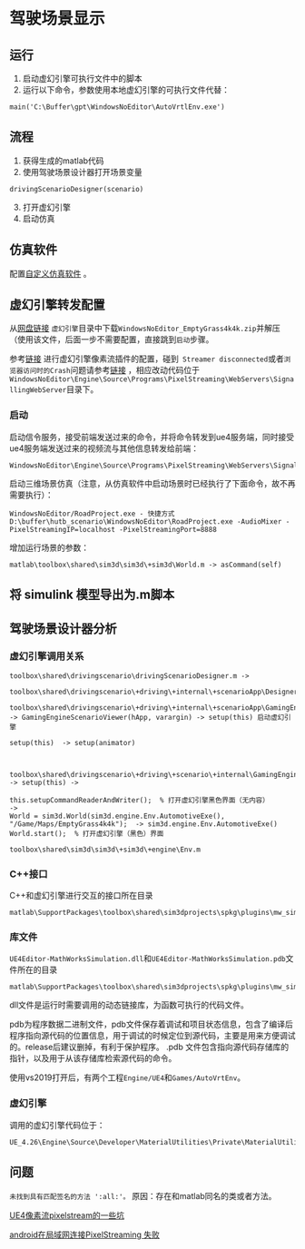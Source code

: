 # 驾驶场景显示

## 运行
1. 启动虚幻引擎可执行文件中的脚本
2. 运行以下命令，参数使用本地虚幻引擎的可执行文件代替：
```
main('C:\Buffer\gpt\WindowsNoEditor\AutoVrtlEnv.exe')
```

## 流程
1. 获得生成的matlab代码
2. 使用驾驶场景设计器打开场景变量
```shell
drivingScenarioDesigner(scenario)
```
3. 打开虚幻引擎
4. 启动仿真


## 仿真软件
配置[自定义仿真软件](https://github.com/OpenHUTB/matlab) 。

## 虚幻引擎转发配置
从[网盘链接](https://pan.baidu.com/s/1n2fJvWff4pbtMe97GOqtvQ?pwd=hutb) `虚幻引擎`目录中下载`WindowsNoEditor_EmptyGrass4k4k.zip`并解压（使用该文件，后面一步不需要配置，直接跳到`启动`步骤。

参考[链接](https://docs.unrealengine.com/4.26/zh-CN/SharingAndReleasing/PixelStreaming/PixelStreamingIntro/) 进行虚幻引擎像素流插件的配置，碰到`
Streamer disconnected`或者`浏览器访问时的Crash`问题请参考[链接](https://blog.csdn.net/m0_55173487/article/details/126231595) ，相应改动代码位于`WindowsNoEditor\Engine\Source\Programs\PixelStreaming\WebServers\SignallingWebServer`目录下。


### 启动
启动信令服务，接受前端发送过来的命令，并将命令转发到ue4服务端，同时接受ue4服务端发送过来的视频流与其他信息转发给前端：
```shell
WindowsNoEditor\Engine\Source\Programs\PixelStreaming\WebServers\SignallingWebServer\run.bat
```

启动三维场景仿真（注意，从仿真软件中启动场景时已经执行了下面命令，故不再需要执行）：
```shell
WindowsNoEditor/RoadProject.exe - 快捷方式
D:\buffer\hutb_scenario\WindowsNoEditor\RoadProject.exe -AudioMixer -PixelStreamingIP=localhost -PixelStreamingPort=8888
```

增加运行场景的参数：
```shell
matlab\toolbox\shared\sim3d\sim3d\+sim3d\World.m -> asCommand(self)
```

## 将 simulink 模型导出为.m脚本


## 驾驶场景设计器分析



### 虚幻引擎调用关系
```text
toolbox\shared\drivingscenario\drivingScenarioDesigner.m -> 

toolbox\shared\drivingscenario\+driving\+internal\+scenarioApp\Designer.m

toolbox\shared\drivingscenario\+driving\+internal\+scenarioApp\GamingEngineScenarioViewer.m -> GamingEngineScenarioViewer(hApp, varargin) -> setup(this) 启动虚幻引擎

setup(this)  -> setup(animator)



toolbox\shared\drivingscenario\+driving\+scenario\+internal\GamingEngineScenarioAnimator.m -> setup(this) -> 

this.setupCommandReaderAndWriter();  % 打开虚幻引擎黑色界面（无内容）
->
World = sim3d.World(sim3d.engine.Env.AutomotiveExe(), "/Game/Maps/EmptyGrass4k4k");  -> sim3d.engine.Env.AutomotiveExe()
World.start();  % 打开虚幻引擎（黑色）界面

toolbox\shared\sim3d\sim3d\+sim3d\+engine\Env.m 
```



### C++接口
C++和虚幻引擎进行交互的接口所在目录
```text
matlab\SupportPackages\toolbox\shared\sim3dprojects\spkg\plugins\mw_simulation\MathWorksSimulation\Source\MathWorksSimulation\Public\Sim3dActor.h
```

### 库文件
`UE4Editor-MathWorksSimulation.dll`和`UE4Editor-MathWorksSimulation.pdb`文件所在的目录
```text
matlab\SupportPackages\toolbox\shared\sim3dprojects\spkg\plugins\mw_simulation\MathWorksSimulation\Binaries\Win64
```
dll文件是运行时需要调用的动态链接库，为函数可执行的代码文件。

pdb为程序数据二进制文件，pdb文件保存着调试和项目状态信息，包含了编译后程序指向源代码的位置信息，用于调试的时候定位到源代码，主要是用来方便调试的。release后建议删掉，有利于保护程序。
.pdb 文件包含指向源代码存储库的指针，以及用于从该存储库检索源代码的命令。

使用vs2019打开后，有两个工程`Engine/UE4`和`Games/AutoVrtEnv`。

### 虚幻引擎
调用的虚幻引擎代码位于：
```text
UE_4.26\Engine\Source\Developer\MaterialUtilities\Private\MaterialUtilities.cpp
```

## 问题
```未找到具有匹配签名的方法 ':all:'。```
原因：存在和matlab同名的类或者方法。

[UE4像素流pixelstream的一些坑](https://blog.csdn.net/MAPLE_HY/article/details/112599840)

[android在局域网连接PixelStreaming 失败](https://blog.csdn.net/maxiaosheng521/article/details/106215330)
